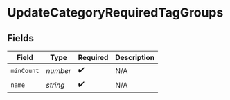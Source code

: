 # UpdateCategoryRequiredTagGroups


## Fields

| Field              | Type               | Required           | Description        |
| ------------------ | ------------------ | ------------------ | ------------------ |
| `minCount`         | *number*           | :heavy_check_mark: | N/A                |
| `name`             | *string*           | :heavy_check_mark: | N/A                |